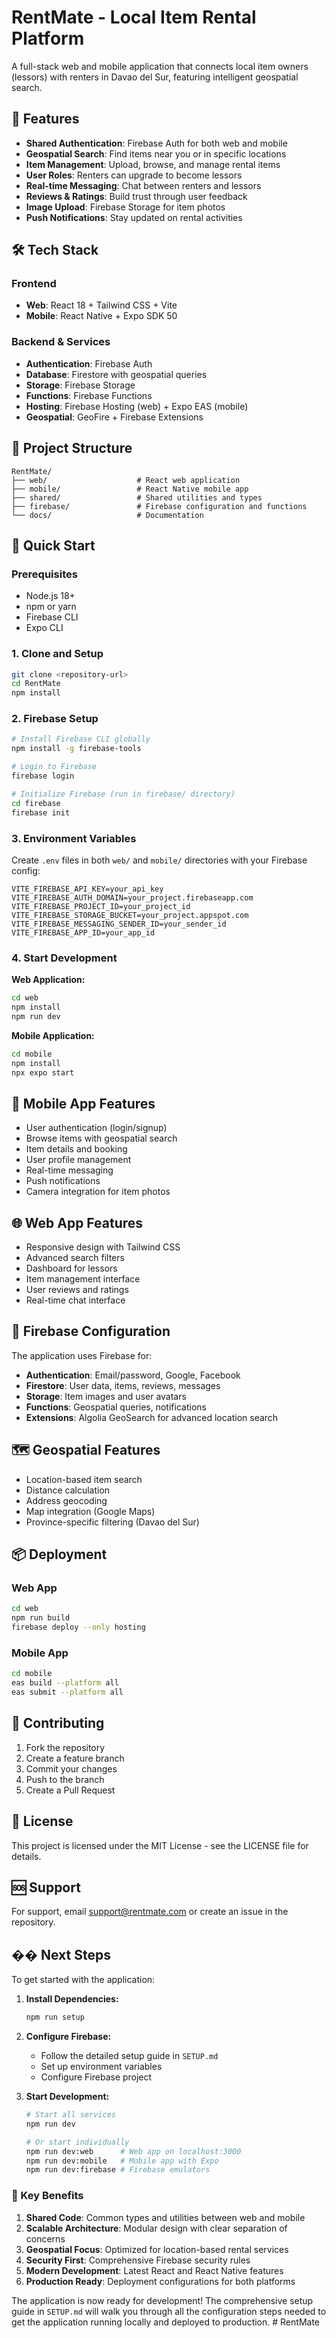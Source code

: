 # RentMate - Local Item Rental Platform

A full-stack web and mobile application that connects local item owners (lessors) with renters in Davao del Sur, featuring intelligent geospatial search.

## 🚀 Features

- **Shared Authentication**: Firebase Auth for both web and mobile
- **Geospatial Search**: Find items near you or in specific locations
- **Item Management**: Upload, browse, and manage rental items
- **User Roles**: Renters can upgrade to become lessors
- **Real-time Messaging**: Chat between renters and lessors
- **Reviews & Ratings**: Build trust through user feedback
- **Image Upload**: Firebase Storage for item photos
- **Push Notifications**: Stay updated on rental activities

## 🛠 Tech Stack

### Frontend
- **Web**: React 18 + Tailwind CSS + Vite
- **Mobile**: React Native + Expo SDK 50

### Backend & Services
- **Authentication**: Firebase Auth
- **Database**: Firestore with geospatial queries
- **Storage**: Firebase Storage
- **Functions**: Firebase Functions
- **Hosting**: Firebase Hosting (web) + Expo EAS (mobile)
- **Geospatial**: GeoFire + Firebase Extensions

## 📁 Project Structure

```
RentMate/
├── web/                    # React web application
├── mobile/                 # React Native mobile app
├── shared/                 # Shared utilities and types
├── firebase/               # Firebase configuration and functions
└── docs/                   # Documentation
```

## 🚀 Quick Start

### Prerequisites
- Node.js 18+ 
- npm or yarn
- Firebase CLI
- Expo CLI

### 1. Clone and Setup
```bash
git clone <repository-url>
cd RentMate
npm install
```

### 2. Firebase Setup
```bash
# Install Firebase CLI globally
npm install -g firebase-tools

# Login to Firebase
firebase login

# Initialize Firebase (run in firebase/ directory)
cd firebase
firebase init
```

### 3. Environment Variables
Create `.env` files in both `web/` and `mobile/` directories with your Firebase config:

```env
VITE_FIREBASE_API_KEY=your_api_key
VITE_FIREBASE_AUTH_DOMAIN=your_project.firebaseapp.com
VITE_FIREBASE_PROJECT_ID=your_project_id
VITE_FIREBASE_STORAGE_BUCKET=your_project.appspot.com
VITE_FIREBASE_MESSAGING_SENDER_ID=your_sender_id
VITE_FIREBASE_APP_ID=your_app_id
```

### 4. Start Development

**Web Application:**
```bash
cd web
npm install
npm run dev
```

**Mobile Application:**
```bash
cd mobile
npm install
npx expo start
```

## 📱 Mobile App Features

- User authentication (login/signup)
- Browse items with geospatial search
- Item details and booking
- User profile management
- Real-time messaging
- Push notifications
- Camera integration for item photos

## 🌐 Web App Features

- Responsive design with Tailwind CSS
- Advanced search filters
- Dashboard for lessors
- Item management interface
- User reviews and ratings
- Real-time chat interface

## 🔧 Firebase Configuration

The application uses Firebase for:
- **Authentication**: Email/password, Google, Facebook
- **Firestore**: User data, items, reviews, messages
- **Storage**: Item images and user avatars
- **Functions**: Geospatial queries, notifications
- **Extensions**: Algolia GeoSearch for advanced location search

## 🗺 Geospatial Features

- Location-based item search
- Distance calculation
- Address geocoding
- Map integration (Google Maps)
- Province-specific filtering (Davao del Sur)

## 📦 Deployment

### Web App
```bash
cd web
npm run build
firebase deploy --only hosting
```

### Mobile App
```bash
cd mobile
eas build --platform all
eas submit --platform all
```

## 🤝 Contributing

1. Fork the repository
2. Create a feature branch
3. Commit your changes
4. Push to the branch
5. Create a Pull Request

## 📄 License

This project is licensed under the MIT License - see the LICENSE file for details.

## 🆘 Support

For support, email support@rentmate.com or create an issue in the repository. 

## �� Next Steps

To get started with the application:

1. **Install Dependencies:**
   ```bash
   npm run setup
   ```

2. **Configure Firebase:**
   - Follow the detailed setup guide in `SETUP.md`
   - Set up environment variables
   - Configure Firebase project

3. **Start Development:**
   ```bash
   # Start all services
   npm run dev
   
   # Or start individually
   npm run dev:web      # Web app on localhost:3000
   npm run dev:mobile   # Mobile app with Expo
   npm run dev:firebase # Firebase emulators
   ```

### 🎯 Key Benefits

1. **Shared Code**: Common types and utilities between web and mobile
2. **Scalable Architecture**: Modular design with clear separation of concerns
3. **Geospatial Focus**: Optimized for location-based rental services
4. **Security First**: Comprehensive Firebase security rules
5. **Modern Development**: Latest React and React Native features
6. **Production Ready**: Deployment configurations for both platforms

The application is now ready for development! The comprehensive setup guide in `SETUP.md` will walk you through all the configuration steps needed to get the application running locally and deployed to production. #   R e n t M a t e 
 
 